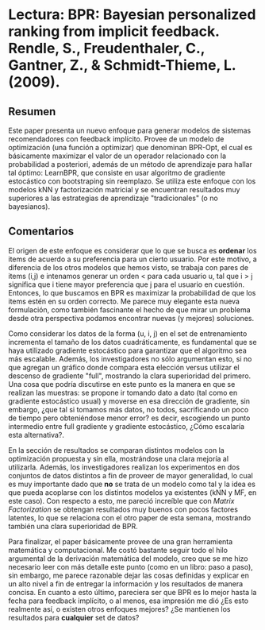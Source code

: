 # Lectura: BPR: Bayesian personalized ranking from implicit feedback. Rendle, S., Freudenthaler, C., Gantner, Z., & Schmidt-Thieme, L. (2009).

## Resumen
Este paper presenta un nuevo enfoque para generar modelos de sistemas recomendadores con feedback implícito. Provee de un modelo de optimización (una función a optimizar) que denominan BPR-Opt, el cual es básicamente maximizar el valor de un operador relacionado con la probabilidad a posteriori, además de un método de aprendizaje para hallar tal óptimo: LearnBPR, que consiste en usar algoritmo de gradiente estocástico con bootstraping sin reemplazo. Se utiliza este enfoque con los modelos kNN y factorización matricial y se encuentran resultados muy superiores a las estrategias de aprendizaje "tradicionales" (o no bayesianos).

## Comentarios

El origen de este enfoque es considerar que lo que se busca es **ordenar** los items de acuerdo a su preferencia para un cierto usuario. Por este motivo, a diferencia de los otros modelos que hemos visto, se trabaja con pares de items (i,j) e intenamos generar un orden < para cada usuario u, tal que i > j significa que i tiene mayor preferencia que j para el usuario en cuestión. Entonces, lo que buscamos en BPR es maximizar la probabilidad de que los items estén en su orden correcto. Me parece muy elegante esta nueva formulación, como también fascinante el hecho de que mirar un problema desde otra perspectiva podamos encontrar nuevas (y mejores) soluciones. 

Como considerar los datos de la forma (u, i, j) en el set de entrenamiento incrementa el tamaño de los datos cuadráticamente, es fundamental que se haya utilizado gradiente estocástico para garantizar que el algoritmo sea más escalable. Además, los investigadores no sólo argumentan esto, si no que agregan un gráfico donde compara esta elección versus utilizar el descenso de gradiente "full", mostrando la clara superioridad del primero. Una cosa que podría discutirse en este punto es la manera en que se realizan las muestras: se propone ir tomando dato a dato (tal como en gradiente estocástico usual) y moverse en esa dirección de gradiente, sin embargo, ¿que tal si tomamos más datos, no todos, sacrificando un poco de tiempo pero obteniéndose menor error? es decir, escogiendo un punto intermedio entre full gradiente y gradiente estocástico, ¿Cómo escalaría esta alternativa?.    

En la sección de resultados se comparan distintos modelos con la optimización propuesta y sin ella, mostrándose una clara mejoría al utilizarla. Además, los investigadores realizan los experimentos en dos conjuntos de datos distintos a fin de proveer de mayor generalidad, lo cual es muy importante dado que **no** se trata de un modelo como tal y la idea es que pueda acoplarse con los distintos modelos ya existentes (kNN y MF, en este caso). Con respecto a esto, me pareció increíble que con *Matrix Factorization* se obtengan resultados muy buenos con pocos factores latentes, lo que se relaciona con el otro paper de esta semana, mostrando también una clara superioridad de BPR.

Para finalizar, el paper básicamente provee de una gran herramienta matemática y computacional. Me costó bastante seguir todo el hilo argumental de la derivación matemática del modelo, creo que se me hizo necesario leer con más detalle este punto (como en un libro: paso a paso), sin embargo, me parece razonable dejar las cosas definidas y explicar en un alto nivel a fin de entregar la información y los resultados de manera concisa. En cuanto a esto último, pareciera ser que BPR es lo mejor hasta la fecha para feedback implícito, o al menos, esa impresión me dió ¿Es esto realmente así, o existen otros enfoques mejores? ¿Se mantienen los resultados para **cualquier** set de datos? 

